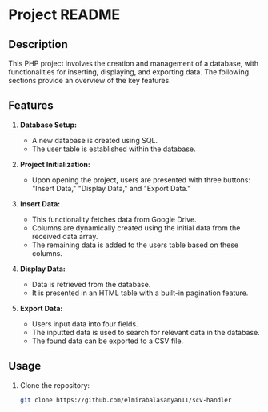 # Project README

## Description

This PHP project involves the creation and management of a database, with functionalities for inserting, displaying, and exporting data. The following sections provide an overview of the key features.

## Features

1. **Database Setup:**
    - A new database is created using SQL.
    - The user table is established within the database.

2. **Project Initialization:**
    - Upon opening the project, users are presented with three buttons: "Insert Data," "Display Data," and "Export Data."

3. **Insert Data:**
    - This functionality fetches data from Google Drive.
    - Columns are dynamically created using the initial data from the received data array.
    - The remaining data is added to the users table based on these columns.

4. **Display Data:**
    - Data is retrieved from the database.
    - It is presented in an HTML table with a built-in pagination feature.

5. **Export Data:**
    - Users input data into four fields.
    - The inputted data is used to search for relevant data in the database.
    - The found data can be exported to a CSV file.

## Usage

1. Clone the repository:

   ```bash
   git clone https://github.com/elmirabalasanyan11/scv-handler